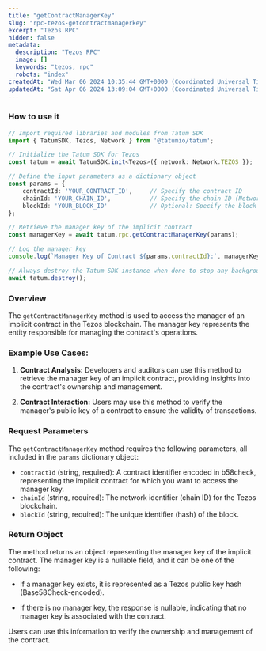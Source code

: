 ```yaml
---
title: "getContractManagerKey"
slug: "rpc-tezos-getcontractmanagerkey"
excerpt: "Tezos RPC"
hidden: false
metadata: 
  description: "Tezos RPC"
  image: []
  keywords: "tezos, rpc"
  robots: "index"
createdAt: "Wed Mar 06 2024 10:35:44 GMT+0000 (Coordinated Universal Time)"
updatedAt: "Sat Apr 06 2024 13:09:04 GMT+0000 (Coordinated Universal Time)"
---
```




### How to use it

```typescript
// Import required libraries and modules from Tatum SDK
import { TatumSDK, Tezos, Network } from '@tatumio/tatum';

// Initialize the Tatum SDK for Tezos
const tatum = await TatumSDK.init<Tezos>({ network: Network.TEZOS });

// Define the input parameters as a dictionary object
const params = {
    contractId: 'YOUR_CONTRACT_ID',     // Specify the contract ID
    chainId: 'YOUR_CHAIN_ID',           // Specify the chain ID (Network identifier)
    blockId: 'YOUR_BLOCK_ID'            // Optional: Specify the block ID if needed
};

// Retrieve the manager key of the implicit contract
const managerKey = await tatum.rpc.getContractManagerKey(params);

// Log the manager key
console.log(`Manager Key of Contract ${params.contractId}:`, managerKey);

// Always destroy the Tatum SDK instance when done to stop any background processes
await tatum.destroy();
```

### Overview

The `getContractManagerKey` method is used to access the manager of an implicit contract in the Tezos blockchain. The manager key represents the entity responsible for managing the contract's operations.

### Example Use Cases:

1. **Contract Analysis:** Developers and auditors can use this method to retrieve the manager key of an implicit contract, providing insights into the contract's ownership and management.

2. **Contract Interaction:** Users may use this method to verify the manager's public key of a contract to ensure the validity of transactions.

### Request Parameters

The `getContractManagerKey` method requires the following parameters, all included in the `params` dictionary object:

- `contractId` (string, required): A contract identifier encoded in b58check, representing the implicit contract for which you want to access the manager key.
- `chainId` (string, required): The network identifier (chain ID) for the Tezos blockchain.
- `blockId` (string, required): The unique identifier (hash) of the block.

### Return Object

The method returns an object representing the manager key of the implicit contract. The manager key is a nullable field, and it can be one of the following:

- If a manager key exists, it is represented as a Tezos public key hash (Base58Check-encoded).

- If there is no manager key, the response is nullable, indicating that no manager key is associated with the contract.

Users can use this information to verify the ownership and management of the contract.
